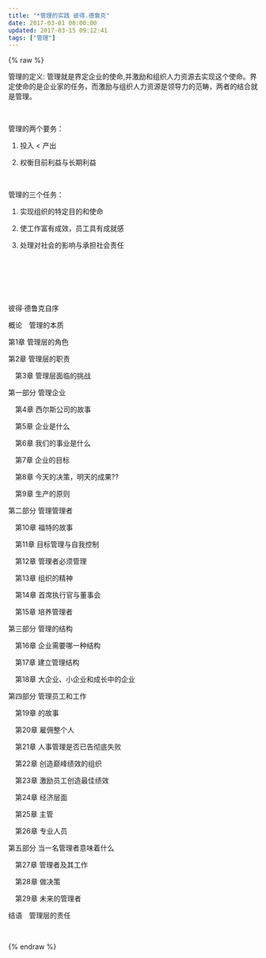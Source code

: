 ```yaml
---
title: "*管理的实践 彼得.德鲁克"
date: 2017-03-01 08:00:00
updated: 2017-03-15 09:12:41
tags: ["管理"]
---
```

{% raw %}
<p>管理的定义: 管理就是界定企业的使命,并激励和组织人力资源去实现这个使命。界定使命的是企业家的任务，而激励与组织人力资源是领导力的范畴，两者的结合就是管理。</p><p><br/></p><p>管理的两个要务：</p><ol class=" list-paddingleft-2" style="list-style-type: decimal;"><li><p>投入 &lt; 产出</p></li><li><p>权衡目前利益与长期利益<br/></p></li></ol><p><br/></p><p>管理的三个任务：<br/></p><ol class=" list-paddingleft-2" style="list-style-type: decimal;"><li><p>实现组织的特定目的和使命</p></li><li><p>使工作富有成效，员工具有成就感</p></li><li><p>处理对社会的影响与承担社会责任<br/></p></li></ol><p><br/></p><p><br/></p><p><br/></p><p>彼得·德鲁克自序</p><p>概论　管理的本质</p><p>第1章 管理层的角色</p><p>第2章 管理层的职责</p><p>　第3章 管理层面临的挑战</p><p>第一部分 管理企业</p><p>　第4章 西尔斯公司的故事</p><p>　第5章 企业是什么</p><p>　第6章 我们的事业是什么</p><p>　第7章 企业的目标</p><p>　第8章 今天的决策，明天的成果??</p><p>　第9章 生产的原则</p><p>第二部分 管理管理者</p><p>　第10章 福特的故事</p><p>　第11章 目标管理与自我控制</p><p>　第12章 管理者必须管理</p><p>　第13章 组织的精神</p><p>　第14章 首席执行官与董事会</p><p>　第15章 培养管理者</p><p>第三部分 管理的结构</p><p>　第16章 企业需要哪一种结构</p><p>　第17章 建立管理结构</p><p>　第18章 大企业、小企业和成长中的企业</p><p>第四部分 管理员工和工作</p><p>　第19章 的故事</p><p>　第20章 雇佣整个人</p><p>　第21章 人事管理是否已告彻底失败</p><p>　第22章 创造巅峰绩效的组织</p><p>　第23章 激励员工创造最佳绩效</p><p>　第24章 经济层面</p><p>　第25章 主管</p><p>　第26章 专业人员</p><p>第五部分 当一名管理者意味着什么</p><p>　第27章 管理者及其工作</p><p>　第28章 做决策</p><p>　第29章 未来的管理者</p><p>结语　管理层的责任</p><p><br/></p>
{% endraw %}
